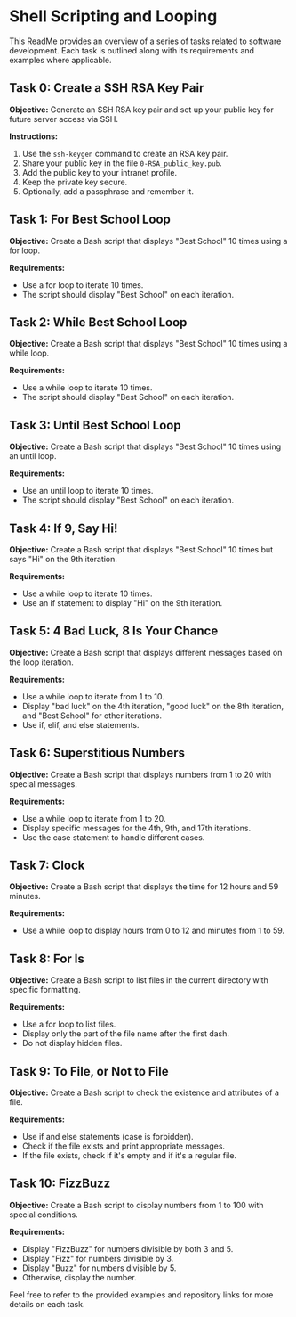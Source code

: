 # Shell Scripting and Looping

This ReadMe provides an overview of a series of tasks related to software development. Each task is outlined along with its requirements and examples where applicable.

## Task 0: Create a SSH RSA Key Pair

**Objective:** Generate an SSH RSA key pair and set up your public key for future server access via SSH.

**Instructions:**
1. Use the `ssh-keygen` command to create an RSA key pair.
2. Share your public key in the file `0-RSA_public_key.pub`.
3. Add the public key to your intranet profile.
4. Keep the private key secure.
5. Optionally, add a passphrase and remember it.

## Task 1: For Best School Loop

**Objective:** Create a Bash script that displays "Best School" 10 times using a for loop.

**Requirements:**
- Use a for loop to iterate 10 times.
- The script should display "Best School" on each iteration.

## Task 2: While Best School Loop

**Objective:** Create a Bash script that displays "Best School" 10 times using a while loop.

**Requirements:**
- Use a while loop to iterate 10 times.
- The script should display "Best School" on each iteration.

## Task 3: Until Best School Loop

**Objective:** Create a Bash script that displays "Best School" 10 times using an until loop.

**Requirements:**
- Use an until loop to iterate 10 times.
- The script should display "Best School" on each iteration.

## Task 4: If 9, Say Hi!

**Objective:** Create a Bash script that displays "Best School" 10 times but says "Hi" on the 9th iteration.

**Requirements:**
- Use a while loop to iterate 10 times.
- Use an if statement to display "Hi" on the 9th iteration.

## Task 5: 4 Bad Luck, 8 Is Your Chance

**Objective:** Create a Bash script that displays different messages based on the loop iteration.

**Requirements:**
- Use a while loop to iterate from 1 to 10.
- Display "bad luck" on the 4th iteration, "good luck" on the 8th iteration, and "Best School" for other iterations.
- Use if, elif, and else statements.

## Task 6: Superstitious Numbers

**Objective:** Create a Bash script that displays numbers from 1 to 20 with special messages.

**Requirements:**
- Use a while loop to iterate from 1 to 20.
- Display specific messages for the 4th, 9th, and 17th iterations.
- Use the case statement to handle different cases.

## Task 7: Clock

**Objective:** Create a Bash script that displays the time for 12 hours and 59 minutes.

**Requirements:**
- Use a while loop to display hours from 0 to 12 and minutes from 1 to 59.

## Task 8: For ls

**Objective:** Create a Bash script to list files in the current directory with specific formatting.

**Requirements:**
- Use a for loop to list files.
- Display only the part of the file name after the first dash.
- Do not display hidden files.

## Task 9: To File, or Not to File

**Objective:** Create a Bash script to check the existence and attributes of a file.

**Requirements:**
- Use if and else statements (case is forbidden).
- Check if the file exists and print appropriate messages.
- If the file exists, check if it's empty and if it's a regular file.

## Task 10: FizzBuzz

**Objective:** Create a Bash script to display numbers from 1 to 100 with special conditions.

**Requirements:**
- Display "FizzBuzz" for numbers divisible by both 3 and 5.
- Display "Fizz" for numbers divisible by 3.
- Display "Buzz" for numbers divisible by 5.
- Otherwise, display the number.

Feel free to refer to the provided examples and repository links for more details on each task.
